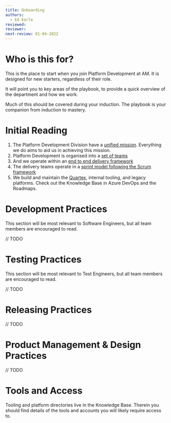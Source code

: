 ```yaml
---
title: Onboarding
authors: 
  - Ed Earle
reviewed: 
reviewer:
next-review: 01-04-2022
---
```


# Who is this for?
This is the place to start when you join Platform Development at AM. It is designed for new starters, regardless of their role.

It will point you to key areas of the playbook, to provide a quick overview of the department and how we work.

Much of this should be covered during your induction. The playbook is your companion from induction to mastery.

# Initial Reading

1. The Platform Development Division have a [unified mission](/1.-Welcome/Mission). Everything we do aims to aid us in achieving this mission.
1. Platform Development is organised into a [set of teams](/3.-Sprints-&-Teams/Team-Structure)
1. And we operate within an [end to end delivery framework](/2.-Delivery-Framework/)
1. The delivery teams operate in a [sprint model following the Scrum framework](/3.-Sprints-&-Teams/)
1. We build and maintain the [Quartex](https://www.quartexcollections.com/), internal tooling, and legacy platforms. Check out the Knowledge Base in Azure DevOps and the Roadmaps.

# Development Practices
This section will be most relevant to Software Engineers, but all team members are encouraged to read.

// TODO

# Testing Practices
This section will be most relevant to Test Engineers, but all team members are encouraged to read.

// TODO

# Releasing Practices
// TODO

# Product Management & Design Practices
// TODO

# Tools and Access
Tooling and platform directories live in the Knowledge Base. Therein you should find details of the tools and accounts you will likely require access to.
